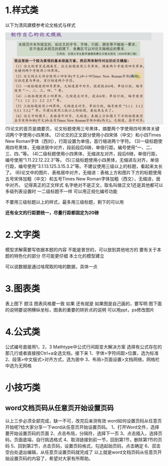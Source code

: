 
# 1.样式类
以下为清风建模参考论文格式与样式

![论文排版记录-0](./assets/论文排版记录-0.png)
(1)论文的首页是摘要页，论文标题使用三号黑体，摘要两个字使用四号黑体关键词两个字使用小四黑体。
(2)论文的正文部分使用小四宋体（中文）和小四Times New Roman字体（西刘），行距设置为单倍，首行缩进两个字符。
(3)一级标题使用四号黑体，无缩进居中对齐，段前段后6磅，单倍行距，编号使用“一、二、三、四、”等。
(4)二级标题使用小四黑体，无缩进左对齐，段后6磅，单倍行距，编号使用“1.11.22.12.22.3”等。
(5)三级标题使用小四黑体，无缩进左对齐，单倍行距，编号使用“3.1.13.125.3.15.3.2”等。不建议使用三级以上的标题，看起来太长了。
(6)论文中的图片、表格居中对齐，无缩进：表格上方和图片下方的标题使用
五号宋体加粗（中文）和五号Times New Roman字体加粗（西文），无缩进，居中对齐。
记得真正的正文样式
名字绝对不是正文，取名叫做正文1还是其他都可以
多级列表设置时
一二级标题不一样
可以用正规化编号功能

不要用三级标题以上的样式，最多用三级标题，剩下的可以用

**还有全文的行距要统一，尽量行距都固定为20磅**

# 2.文字类
模型求解需要写依据本题的内容
不能是普世的，可以放到其他地方的
要有关于本题的特色化的部分
尽可能更仔细
本土化的模型建立

可以说数据是通过啥爬取的啥的数据，具体一点

# 3.图表类
表上图下
题注
图表风格要一致
如果
还有就是
如果图是自己画的，要写明
图下面的说明要说明横纵坐标，图表的重要的转折点的说明
可以用ppt，ps修改图片

# 4.公式类
公式编号直接用1，2，3
Mathtype中公式行间距变大解决方案
选择有公式存在的那几行或者直接按Ctrl+a全选文档，接下来
1、字体>字符间距>位置，选为标准
2、段落>中文版式>对齐方式，选为居中
3、布局>页面设置>文档网络，网格栏中选为无网格

# 小技巧类

## word文档页码从任意页开始设置页码
以上三步必须全部完成，缺一不可，改完后亲测有效
word如何设置页码从任意页开始呢?给大家分享一下word从任意页开始设置页码。
1、打开Word文件，选择要开始设置页码的页面
2、点击布局，分隔符，选择下一页
3、点击插入，选择页码，页面底端，自行挑选格式
4、取消链接到前一节，回到第1节，删除第1节的页码
5、回到第2节，点击页码，设置页码格式，勾选起始页码，点击确定
6、双击空白处退出编辑，从任意页设置页码就完成了
以上就是word文档页码从任意页开始设置页码的内容了，希望对大家有所帮助。


